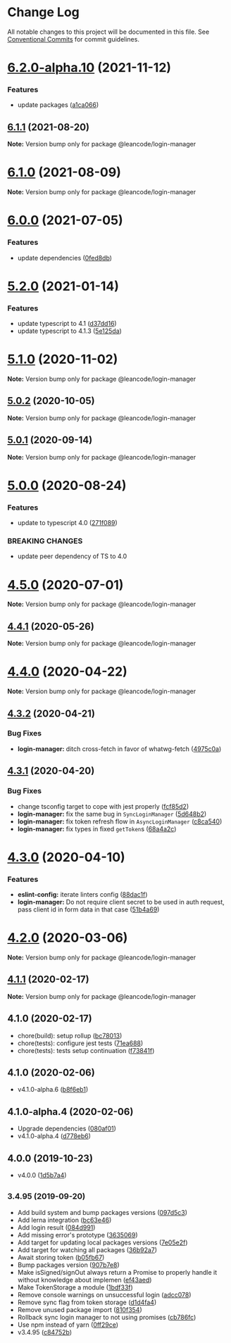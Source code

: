 # Change Log

All notable changes to this project will be documented in this file.
See [Conventional Commits](https://conventionalcommits.org) for commit guidelines.

<a name="6.2.0-alpha.10"></a>
# [6.2.0-alpha.10](https://bitbucket.org/projects/leancode-team/repos/core-js-library/compare/diff?targetBranch=refs%2Ftags%2Fv6.1.8&sourceBranch=refs%2Ftags%2Fv6.2.0-alpha.10) (2021-11-12)


### Features

* update packages ([a1ca066](https://bitbucket.org/projects/leancode-team/repos/core-js-library/commits/a1ca066))





<a name="6.1.1"></a>
## [6.1.1](https://bitbucket.org/projects/leancode-team/repos/core-js-library/compare/diff?targetBranch=refs%2Ftags%2Fv6.1.0&sourceBranch=refs%2Ftags%2Fv6.1.1) (2021-08-20)

**Note:** Version bump only for package @leancode/login-manager





<a name="6.1.0"></a>
# [6.1.0](https://bitbucket.org/projects/leancode-team/repos/core-js-library/compare/diff?targetBranch=refs%2Ftags%2Fv6.0.0&sourceBranch=refs%2Ftags%2Fv6.1.0) (2021-08-09)

**Note:** Version bump only for package @leancode/login-manager





<a name="6.0.0"></a>
# [6.0.0](https://bitbucket.org/projects/leancode-team/repos/core-js-library/compare/diff?targetBranch=refs%2Ftags%2Fv5.2.0&sourceBranch=refs%2Ftags%2Fv6.0.0) (2021-07-05)


### Features

* update dependencies ([0fed8db](https://bitbucket.org/projects/leancode-team/repos/core-js-library/commits/0fed8db))





<a name="5.2.0"></a>
# [5.2.0](https://bitbucket.org/projects/leancode-team/repos/core-js-library/compare/diff?targetBranch=refs%2Ftags%2Fv5.1.0&sourceBranch=refs%2Ftags%2Fv5.2.0) (2021-01-14)


### Features

* update typescript to 4.1 ([d37dd16](https://bitbucket.org/projects/leancode-team/repos/core-js-library/commits/d37dd16))
* update typescript to 4.1.3 ([5e125da](https://bitbucket.org/projects/leancode-team/repos/core-js-library/commits/5e125da))





<a name="5.1.0"></a>
# [5.1.0](https://bitbucket.org/projects/leancode-team/repos/core-js-library/compare/diff?targetBranch=refs%2Ftags%2Fv5.0.2&sourceBranch=refs%2Ftags%2Fv5.1.0) (2020-11-02)

**Note:** Version bump only for package @leancode/login-manager





<a name="5.0.2"></a>
## [5.0.2](https://bitbucket.org/projects/leancode-team/repos/core-js-library/compare/diff?targetBranch=refs%2Ftags%2Fv5.0.1&sourceBranch=refs%2Ftags%2Fv5.0.2) (2020-10-05)

**Note:** Version bump only for package @leancode/login-manager





<a name="5.0.1"></a>
## [5.0.1](https://bitbucket.org/projects/leancode-team/repos/core-js-library/compare/diff?targetBranch=refs%2Ftags%2Fv5.0.0&sourceBranch=refs%2Ftags%2Fv5.0.1) (2020-09-14)

**Note:** Version bump only for package @leancode/login-manager





<a name="5.0.0"></a>
# [5.0.0](https://bitbucket.org/projects/leancode-team/repos/core-js-library/compare/diff?targetBranch=refs%2Ftags%2Fv4.5.0&sourceBranch=refs%2Ftags%2Fv5.0.0) (2020-08-24)


### Features

* update to typescript 4.0 ([271f089](https://bitbucket.org/projects/leancode-team/repos/core-js-library/commits/271f089))


### BREAKING CHANGES

* update peer dependency of TS to 4.0





<a name="4.5.0"></a>
# [4.5.0](https://bitbucket.org/projects/leancode-team/repos/core-js-library/compare/diff?targetBranch=refs%2Ftags%2Fv4.4.1&sourceBranch=refs%2Ftags%2Fv4.5.0) (2020-07-01)

**Note:** Version bump only for package @leancode/login-manager





<a name="4.4.1"></a>
## [4.4.1](https://bitbucket.org/projects/leancode-team/repos/core-js-library/compare/diff?targetBranch=refs%2Ftags%2Fv4.4.0&sourceBranch=refs%2Ftags%2Fv4.4.1) (2020-05-26)

**Note:** Version bump only for package @leancode/login-manager





<a name="4.4.0"></a>
# [4.4.0](https://bitbucket.org/projects/leancode-team/repos/core-js-library/compare/diff?targetBranch=refs%2Ftags%2Fv4.3.2&sourceBranch=refs%2Ftags%2Fv4.4.0) (2020-04-22)

**Note:** Version bump only for package @leancode/login-manager





<a name="4.3.2"></a>
## [4.3.2](https://bitbucket.org/projects/leancode-team/repos/core-js-library/compare/diff?targetBranch=refs%2Ftags%2Fv4.3.1&sourceBranch=refs%2Ftags%2Fv4.3.2) (2020-04-21)


### Bug Fixes

* **login-manager:** ditch cross-fetch in favor of whatwg-fetch ([4975c0a](https://bitbucket.org/projects/leancode-team/repos/core-js-library/commits/4975c0a))





<a name="4.3.1"></a>
## [4.3.1](https://bitbucket.org/projects/leancode-team/repos/core-js-library/compare/diff?targetBranch=refs%2Ftags%2Fv4.3.0&sourceBranch=refs%2Ftags%2Fv4.3.1) (2020-04-20)


### Bug Fixes

* change tsconfig target to cope with jest properly ([fcf85d2](https://bitbucket.org/projects/leancode-team/repos/core-js-library/commits/fcf85d2))
* **login-manager:** fix the same bug in `SyncLoginManager` ([5d648b2](https://bitbucket.org/projects/leancode-team/repos/core-js-library/commits/5d648b2))
* **login-manager:** fix token refresh flow in `AsyncLoginManager` ([c8ca540](https://bitbucket.org/projects/leancode-team/repos/core-js-library/commits/c8ca540))
* **login-manager:** fix types in fixed `getToken`s ([68a4a2c](https://bitbucket.org/projects/leancode-team/repos/core-js-library/commits/68a4a2c))





<a name="4.3.0"></a>
# [4.3.0](https://bitbucket.org/projects/leancode-team/repos/core-js-library/compare/diff?targetBranch=refs%2Ftags%2Fv4.2.0&sourceBranch=refs%2Ftags%2Fv4.3.0) (2020-04-10)


### Features

* **eslint-config:** iterate linters config ([88dac1f](https://bitbucket.org/projects/leancode-team/repos/core-js-library/commits/88dac1f))
* **login-manager:** Do not require client secret to be used in auth request, pass client id in form data in that case ([51b4a69](https://bitbucket.org/projects/leancode-team/repos/core-js-library/commits/51b4a69))





<a name="4.2.0"></a>
# [4.2.0](https://bitbucket.org/projects/leancode-team/repos/core-js-library/compare/diff?targetBranch=refs%2Ftags%2Fv4.1.2&sourceBranch=refs%2Ftags%2Fv4.2.0) (2020-03-06)

**Note:** Version bump only for package @leancode/login-manager





<a name="4.1.1"></a>
## [4.1.1](https://bitbucket.org/projects/leancode-team/repos/core-js-library/compare/diff?targetBranch=refs%2Ftags%2Fv4.1.0&sourceBranch=refs%2Ftags%2Fv4.1.1) (2020-02-17)

**Note:** Version bump only for package @leancode/login-manager





## 4.1.0 (2020-02-17)

* chore(build): setup rollup ([bc78013](https://bitbucket.org/leancode-team/core-js-library/commits/bc78013))
* chore(tests): configure jest tests ([71ea688](https://bitbucket.org/leancode-team/core-js-library/commits/71ea688))
* chore(tests): tests setup continuation ([f73841f](https://bitbucket.org/leancode-team/core-js-library/commits/f73841f))



## 4.1.0 (2020-02-06)

* v4.1.0-alpha.6 ([b8f6eb1](https://bitbucket.org/leancode-team/core-js-library/commits/b8f6eb1))



## 4.1.0-alpha.4 (2020-02-06)

* Upgrade dependencies ([080af01](https://bitbucket.org/leancode-team/core-js-library/commits/080af01))
* v4.1.0-alpha.4 ([d778eb6](https://bitbucket.org/leancode-team/core-js-library/commits/d778eb6))



## 4.0.0 (2019-10-23)

* v4.0.0 ([1d5b7a4](https://bitbucket.org/leancode-team/core-js-library/commits/1d5b7a4))



## <small>3.4.95 (2019-09-20)</small>

* Add build system and bump packages versions ([097d5c3](https://bitbucket.org/leancode-team/core-js-library/commits/097d5c3))
* Add lerna integration ([bc63e46](https://bitbucket.org/leancode-team/core-js-library/commits/bc63e46))
* Add login result ([084d991](https://bitbucket.org/leancode-team/core-js-library/commits/084d991))
* Add missing error's prototype ([3635069](https://bitbucket.org/leancode-team/core-js-library/commits/3635069))
* Add target for updating local packages versions ([7e05e2f](https://bitbucket.org/leancode-team/core-js-library/commits/7e05e2f))
* Add target for watching all packages ([36b92a7](https://bitbucket.org/leancode-team/core-js-library/commits/36b92a7))
* Await storing token ([b05fb67](https://bitbucket.org/leancode-team/core-js-library/commits/b05fb67))
* Bump packages version ([907b7e8](https://bitbucket.org/leancode-team/core-js-library/commits/907b7e8))
* Make isSigned/signOut always return a Promise to properly handle it without knowledge about implemen ([ef43aed](https://bitbucket.org/leancode-team/core-js-library/commits/ef43aed))
* Make TokenStorage a module ([1bdf33f](https://bitbucket.org/leancode-team/core-js-library/commits/1bdf33f))
* Remove console warnings on unsuccessful login ([adcc078](https://bitbucket.org/leancode-team/core-js-library/commits/adcc078))
* Remove sync flag from token storage ([d1d4fa4](https://bitbucket.org/leancode-team/core-js-library/commits/d1d4fa4))
* Remove unused package import ([810f354](https://bitbucket.org/leancode-team/core-js-library/commits/810f354))
* Rollback sync login manager to not using promises ([cb786fc](https://bitbucket.org/leancode-team/core-js-library/commits/cb786fc))
* Use npm instead of yarn ([0ff29ce](https://bitbucket.org/leancode-team/core-js-library/commits/0ff29ce))
* v3.4.95 ([c84752b](https://bitbucket.org/leancode-team/core-js-library/commits/c84752b))
